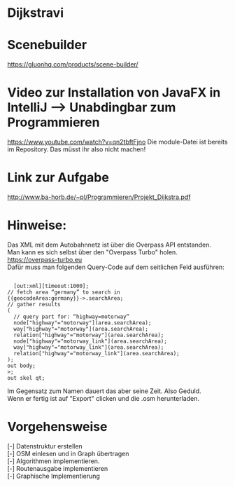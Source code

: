 # Dijkstravi

# Scenebuilder
https://gluonhq.com/products/scene-builder/

# Video zur Installation von JavaFX in IntelliJ --> Unabdingbar zum Programmieren
https://www.youtube.com/watch?v=qn2tbftFjno
Die module-Datei ist bereits im Repository. Das müsst ihr also nicht machen!

# Link zur Aufgabe
http://www.ba-horb.de/~pl/Programmieren/Projekt_Dijkstra.pdf

# Hinweise:
Das XML mit dem Autobahnnetz ist über die Overpass API entstanden.</br>
Man kann es sich selbst über den "Overpass Turbo" holen.</br>
https://overpass-turbo.eu </br>
Dafür muss man folgenden Query-Code auf dem seitlichen Feld ausführen:</br>

<pre><code>
  [out:xml][timeout:1000];
// fetch area “germany” to search in
{{geocodeArea:germany}}->.searchArea;
// gather results
(
  // query part for: “highway=motorway”
  node["highway"="motorway"](area.searchArea);
  way["highway"="motorway"](area.searchArea);
  relation["highway"="motorway"](area.searchArea);
  node["highway"="motorway_link"](area.searchArea);
  way["highway"="motorway_link"](area.searchArea);
  relation["highway"="motorway_link"](area.searchArea);
);
out body;
>;
out skel qt;
</code></pre>

Im Gegensatz zum Namen dauert das aber seine Zeit. Also Geduld.</br>
Wenn er fertig ist auf "Export" clicken und die .osm herunterladen. </br>

# Vorgehensweise
[-] Datenstruktur erstellen </br>
[-] OSM einlesen und in Graph übertragen </br>
[-] Algorithmen implementieren.</br>
[-] Routenausgabe implementieren</br>
[-] Graphische Implementierung

